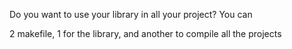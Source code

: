 Do you want to use your library in all your project? You can

2 makefile, 1 for the library, and another to compile all the projects